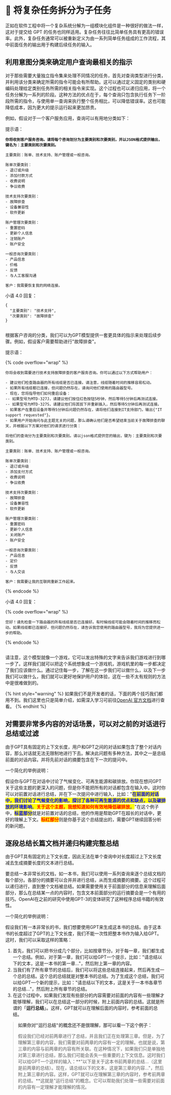 # 🧩 将复杂任务拆分为子任务

正如在软件工程中将一个复杂系统分解为一组模块化组件是一种很好的做法一样，这对于提交给 GPT 的任务也同样适用。复杂任务往往比简单任务具有更高的错误率。此外，复杂任务通常可以被重新定义为由一系列简单任务组成的工作流程，其中前面任务的输出用于构建后续任务的输入。

## 利用意图分类来确定用户查询最相关的指示

对于那些需要大量独立指令集来处理不同情况的任务，首先对查询类型进行分类，并利用该分类来确定所需的指令可能会有所帮助。这可以通过定义固定的类别和硬编码处理给定类别任务所需的相关指令来实现。这个过程也可以递归应用，将一个任务分解为一系列的阶段。这种方法的优点在于，每个查询只包含执行任务下一阶段所需的指令，与使用单一查询来执行整个任务相比，可以降低错误率。这也可能降低成本，因为更大的提示运行起来更加昂贵。

例如，假设对于一个客户服务应用，查询可以有用地分类如下：

提示语：

<pre data-overflow="wrap"><code><strong>你将收到客户服务咨询。请将每个咨询划分为主要类别和次要类别，并以JSON格式提供输出，键名为：主要类别和次要类别。
</strong>
主要类别：账单、技术支持、账户管理或一般咨询。

账单次要类别：
- 退订或升级
- 添加付款方式
- 收费说明
- 争议收费

技术支持次要类别：
- 故障排查
- 设备兼容性
- 软件更新

账户管理次要类别：
- 重置密码
- 更新个人信息
- 注销账户
- 账户安全

一般咨询次要类别：
- 产品信息
- 价格
- 反馈
- 与人工客服沟通

客户：我需要恢复我的网络连接。
</code></pre>

小语 4.0 回复：

```
{
  "主要类别": "技术支持",
  "次要类别": "故障排查"
}
```

<figure><img src="../.gitbook/assets/image (15).png" alt=""><figcaption></figcaption></figure>

根据客户咨询的分类，我们可以为GPT模型提供一套更具体的指示来处理后续步骤。例如，假设客户需要帮助进行"故障排查"。

提示语：

{% code overflow="wrap" %}
```
你将会收到需要进行技术支持故障排查的客户服务咨询。你可以通过以下方式帮助用户：

- 建议他们检查路由器的所有线缆是否已连接。请注意，线缆随着时间的推移容易松动。
- 如果所有线缆都已连接，但问题仍然存在，请询问他们使用的路由器型号。
- 现在，您将指导他们如何重启设备：
-- 如果型号为MTD-327J，请建议他们按住红色按钮5秒钟，然后等待5分钟后再测试连接。
-- 如果型号为MTD-327S，请建议他们将其拔下并重新插入，然后等待5分钟后再测试连接。
- 如果客户在重启设备并等待5分钟后问题仍然存在，请将他们连接到IT支持部门，输出{"IT support requested"}。
- 如果用户开始询问与此主题无关的问题，那么请确认他们是否希望结束当前关于故障排查的聊天，并根据以下方案对他们的请求进行分类：

将他们的查询分为主要类别和次要类别。请以json格式提供您的输出，键为：主要类别和次要类别。

主要类别：账单、技术支持、账户管理或一般咨询。

账单次要类别：
- 退订或升级
- 添加支付方式
- 收费说明
- 争议收费

技术支持次要类别：
- 故障排查
- 设备兼容性
- 软件更新

账户管理次要类别：
- 重置密码
- 更新个人信息
- 关闭账户
- 账户安全

一般咨询次要类别：
- 产品信息
- 定价
- 反馈
- 与人交谈

客户：我需要让我的互联网重新工作起来。
```
{% endcode %}

小语 4.0 回复：

{% code overflow="wrap" %}
```
您好！请先检查一下路由器的所有线缆是否已连接好。有时候线缆可能会随着时间的推移而松动。如果线缆都已连接好，但问题仍然存在，请告诉我您使用的路由器型号，我将为您提供进一步的帮助。
```
{% endcode %}

<figure><img src="../.gitbook/assets/image (68).png" alt=""><figcaption></figcaption></figure>

请注意，这个模型就像一个游戏，它可以发出特殊的文字来告诉我们游戏进行到哪一步了。这样我们就可以把这个系统想象成一个游戏机，游戏机里的每一步都决定了我们应该做什么。通过记住每一步，了解在这一步我们可以做什么，以及下一步我们可以做什么，我们就可以更好地保护用户的体验，这在一些不太有规则的方法中是很难做到的。

{% hint style="warning" %}
如果我们不是开发者的话，下面的两个技巧我们都用不到。我们这里也只是简单介绍，如需深入学习可前往[OpenAI 官方文档](https://platform.openai.com/docs/guides/gpt-best-practices/tactic-summarize-long-documents-piecewise-and-construct-a-full-summary-recursively)进行查看。
{% endhint %}

## **对需要非常多内容的对话场景，可以对之前的对话进行总结或过滤**

由于GPT具有固定的上下文长度，用户和GPT之间的对话如果包含了整个对话内容，那么对话就无法无限制地进行下去。解决此问题有多种方法，其中之一是总结前面的对话内容。并将先前对话的摘要包含在下一次的提问中。

一个简化的举例说明：

假设你与GPT在对话中讨论了气候变化、可再生能源和碳排放。你现在想问GPT关于这些主题的更深入的问题，但是你不能把所有的对话都包含在输入中。这时你可以对前置对话进行总结，并在下一次提问中进行输入，比如："<mark style="color:blue;">**在前面的对话中，我们讨论了气候变化的影响，探讨了各种可再生能源的优点和缺点，以及碳排放的环境影响**</mark><mark style="color:blue;">。</mark><mark style="color:red;">**关于这个主题，我想知道如何有效地降低碳排放**</mark><mark style="color:blue;">。</mark>"在这个例子中，<mark style="color:blue;">**标蓝部分**</mark>就是对前置对话的总结，他的作用是帮助GPT在超长的对话中，更好的理解上下文。<mark style="color:red;">**标红部分**</mark>则是你基于这个总结提出的，需要GPT继续回答分析的新问题。

## **逐段总结长篇文档并递归构建完整总结**

由于GPT具有固定的上下文长度，因此无法在单个查询中对长度超过上下文长度减去生成摘要长度的文本进行总结。

要总结一本非常长的文档，如一本书，我们可以使用一系列查询来逐个总结文档的每个部分。各部分的摘要可以合并并进行总结，从而生成摘要的摘要。这个过程可以递归进行，直到整个文档被总结。如果需要使用关于前面部分的信息来理解后面部分，那么在总结某一点的内容时，包含文本前面部分的运行摘要会是一个有用的技巧。OpenAI在之前的研究中使用GPT-3的变体研究了这种程序总结书籍的有效性。

一个简化的举例说明：

假设我们有一本非常长的书，我们想要使用GPT来生成这本书的总结。由于这本书的长度超过了GPT的上下文长度，我们不能一次性把整本书作为输入给GPT。这时，我们可以采取这样的策略：

1. 首先，我们可以把书分成几个部分，比如按章节分。对于每一章，我们都生成一个总结。例如，对于第一章，我们可以给GPT一个提示，比如："请总结以下的文本，这是一本书的第一章..."，然后附上第一章的内容。
2. 当我们有了所有章节的总结后，我们可以将这些总结连接起来，然后再生成一个总的总结。这个总的总结就是对整本书的总结。为了生成这个总结，我们可以给GPT一个新的提示，比如："请总结以下的文本，这是关于一本书各章节的总结..."，然后附上所有章节的总结。
3. 在这个过程中，如果我们发现有些部分的内容需要对前面的内容有一些理解才能够理解，我们可以在总结这一部分的时候，附上前面内容的总结。这就是所谓的「**运行总结**」。这样，GPT就可以在理解后面的内容时，参考前面的总结。

> **如果你对"运行总结"的概念还不是很理解，那可以看一下这个例子：**
>
> 假设我们已经对前两章进行了总结，并且我们正在处理第三章。但是，为了理解第三章的内容，我们需要对前两章的内容有一定的理解。也就是说，第三章的内容与前两章的内容有所关联。在这种情况下，如果我们只是单独地对第三章进行总结，那么我们可能会丢失一些重要的上下文信息。这时我们可以给GPT一个这样的输入：**"以下是关于这本书前两章的总结...（这里是前两章的总结）。现在，请总结以下的文本，这是第三章的内容..."，然后附上第三章的内容。这样，GPT就可以在理解第三章的内容时，参考前两章的总结。**这就是"运行总结"的概念。它可以帮助我们处理一些需要对前面的内容有一定理解才能理解的情况。



